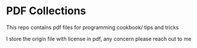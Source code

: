 # PDF Collections

This repo contains pdf files for programming cookbook/ tips and tricks

I store the origin file with license in pdf, any concern please reach out to me